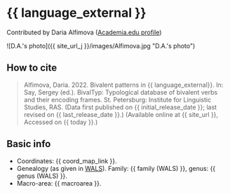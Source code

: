 # {{ language_external }}
Contributed by Daria Alfimova ([Academia.edu profile](https://spbu.academia.edu/DariaAlfimova))

![D.A.'s photo]({{ site_url_j }}/images/Alfimova.jpg "D.A.'s photo")

## How to cite
> Alfimova, Daria. 2022. Bivalent patterns in {{ language_external}}. 
> In: Say, Sergey (ed.). BivalTyp: Typological database of bivalent verbs and their encoding frames. 
> St. Petersburg: Institute for Linguistic Studies, RAS. 
> (Data first published on {{ initial_release_date }}; 
> last revised on {{ last_release_date }}.) (Available online at {{ site_url }}, 
> Accessed on {{ today }}.)

## Basic info
- Coordinates: {{ coord_map_link }}.
- Genealogy (as given in [WALS](https://wals.info/)). Family: {{ family (WALS) }}, genus: {{ genus (WALS) }}.
- Macro-area: {{ macroarea }}.
